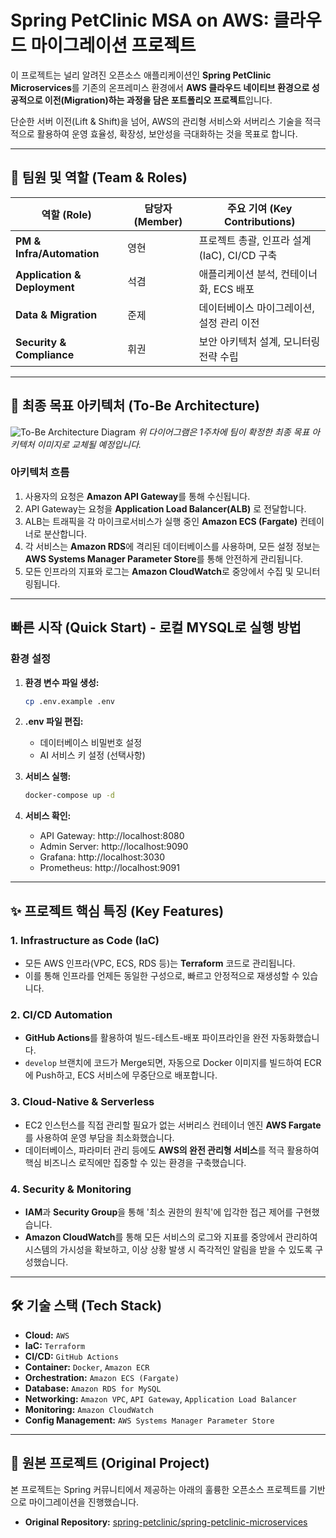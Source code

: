 # Spring PetClinic MSA on AWS: 클라우드 마이그레이션 프로젝트

이 프로젝트는 널리 알려진 오픈소스 애플리케이션인 **Spring PetClinic Microservices**를 기존의 온프레미스 환경에서 **AWS 클라우드 네이티브 환경으로 성공적으로 이전(Migration)하는 과정을 담은 포트폴리오 프로젝트**입니다.

단순한 서버 이전(Lift & Shift)을 넘어, AWS의 관리형 서비스와 서버리스 기술을 적극적으로 활용하여 운영 효율성, 확장성, 보안성을 극대화하는 것을 목표로 합니다.

---

## 👥 팀원 및 역할 (Team & Roles)

| 역할 (Role) | 담당자 (Member) | 주요 기여 (Key Contributions) |
|---|---|---|
| **PM & Infra/Automation** | 영현 | 프로젝트 총괄, 인프라 설계(IaC), CI/CD 구축 |
| **Application & Deployment** | 석겸 | 애플리케이션 분석, 컨테이너화, ECS 배포 |
| **Data & Migration** | 준제 | 데이터베이스 마이그레이션, 설정 관리 이전 |
| **Security & Compliance** | 휘권 | 보안 아키텍처 설계, 모니터링 전략 수립 |

---

## 🚀 최종 목표 아키텍처 (To-Be Architecture)

![To-Be Architecture Diagram](docs/to-be-architecture.png)
*위 다이어그램은 1주차에 팀이 확정한 최종 목표 아키텍처 이미지로 교체될 예정입니다.*

### 아키텍처 흐름

1.  사용자의 요청은 **Amazon API Gateway**를 통해 수신됩니다.
2.  API Gateway는 요청을 **Application Load Balancer(ALB)** 로 전달합니다.
3.  ALB는 트래픽을 각 마이크로서비스가 실행 중인 **Amazon ECS (Fargate)** 컨테이너로 분산합니다.
4.  각 서비스는 **Amazon RDS**에 격리된 데이터베이스를 사용하며, 모든 설정 정보는 **AWS Systems Manager Parameter Store**를 통해 안전하게 관리됩니다.
5.  모든 인프라의 지표와 로그는 **Amazon CloudWatch**로 중앙에서 수집 및 모니터링됩니다.

---

## 빠른 시작 (Quick Start) - 로컬 MYSQL로 실행 방법

### 환경 설정
1. **환경 변수 파일 생성:**
   ```bash
   cp .env.example .env
   ```

2. **.env 파일 편집:**
   - 데이터베이스 비밀번호 설정
   - AI 서비스 키 설정 (선택사항)

3. **서비스 실행:**
   ```bash
   docker-compose up -d
   ```

4. **서비스 확인:**
   - API Gateway: http://localhost:8080
   - Admin Server: http://localhost:9090
   - Grafana: http://localhost:3030
   - Prometheus: http://localhost:9091

---

## ✨ 프로젝트 핵심 특징 (Key Features)

### 1. Infrastructure as Code (IaC)
- 모든 AWS 인프라(VPC, ECS, RDS 등)는 **Terraform** 코드로 관리됩니다.
- 이를 통해 인프라를 언제든 동일한 구성으로, 빠르고 안정적으로 재생성할 수 있습니다.

### 2. CI/CD Automation
- **GitHub Actions**를 활용하여 빌드-테스트-배포 파이프라인을 완전 자동화했습니다.
- `develop` 브랜치에 코드가 Merge되면, 자동으로 Docker 이미지를 빌드하여 ECR에 Push하고, ECS 서비스에 무중단으로 배포합니다.

### 3. Cloud-Native & Serverless
- EC2 인스턴스를 직접 관리할 필요가 없는 서버리스 컨테이너 엔진 **AWS Fargate**를 사용하여 운영 부담을 최소화했습니다.
- 데이터베이스, 파라미터 관리 등에도 **AWS의 완전 관리형 서비스**를 적극 활용하여 핵심 비즈니스 로직에만 집중할 수 있는 환경을 구축했습니다.

### 4. Security & Monitoring
- **IAM**과 **Security Group**을 통해 '최소 권한의 원칙'에 입각한 접근 제어를 구현했습니다.
- **Amazon CloudWatch**를 통해 모든 서비스의 로그와 지표를 중앙에서 관리하여 시스템의 가시성을 확보하고, 이상 상황 발생 시 즉각적인 알림을 받을 수 있도록 구성했습니다.

---

## 🛠️ 기술 스택 (Tech Stack)

- **Cloud:** `AWS`
- **IaC:** `Terraform`
- **CI/CD:** `GitHub Actions`
- **Container:** `Docker`, `Amazon ECR`
- **Orchestration:** `Amazon ECS (Fargate)`
- **Database:** `Amazon RDS for MySQL`
- **Networking:** `Amazon VPC`, `API Gateway`, `Application Load Balancer`
- **Monitoring:** `Amazon CloudWatch`
- **Config Management:** `AWS Systems Manager Parameter Store`

---

## 🙏 원본 프로젝트 (Original Project)

본 프로젝트는 Spring 커뮤니티에서 제공하는 아래의 훌륭한 오픈소스 프로젝트를 기반으로 마이그레이션을 진행했습니다.

- **Original Repository:** [spring-petclinic/spring-petclinic-microservices](https://github.com/spring-petclinic/spring-petclinic-microservices)